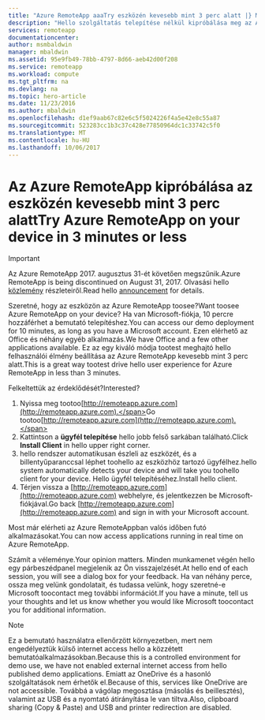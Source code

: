 ```yaml
---
title: "Azure RemoteApp aaaTry eszközén kevesebb mint 3 perc alatt |} Microsoft Docs"
description: "Hello szolgáltatás telepítése nélkül kipróbálása meg az Azure RemoteApp funkcióit."
services: remoteapp
documentationcenter: 
author: msmbaldwin
manager: mbaldwin
ms.assetid: 95e9fb49-78bb-4797-8d66-aeb42d00f208
ms.service: remoteapp
ms.workload: compute
ms.tgt_pltfrm: na
ms.devlang: na
ms.topic: hero-article
ms.date: 11/23/2016
ms.author: mbaldwin
ms.openlocfilehash: d1ef9aab67c82e6c5f5024226f4a5e42e8c55a87
ms.sourcegitcommit: 523283cc1b3c37c428e77850964dc1c33742c5f0
ms.translationtype: MT
ms.contentlocale: hu-HU
ms.lasthandoff: 10/06/2017
---
```

# <a name="try-azure-remoteapp-on-your-device-in-3-minutes-or-less"></a><span data-ttu-id="96a1f-103">Az Azure RemoteApp kipróbálása az eszközén kevesebb mint 3 perc alatt</span><span class="sxs-lookup"><span data-stu-id="96a1f-103">Try Azure RemoteApp on your device in 3 minutes or less</span></span>
> [!IMPORTANT]
> <span data-ttu-id="96a1f-104">Az Azure RemoteApp 2017. augusztus 31-ét követően megszűnik.</span><span class="sxs-lookup"><span data-stu-id="96a1f-104">Azure RemoteApp is being discontinued on August 31, 2017.</span></span> <span data-ttu-id="96a1f-105">Olvasási hello [közlemény](https://go.microsoft.com/fwlink/?linkid=821148) részleteiről.</span><span class="sxs-lookup"><span data-stu-id="96a1f-105">Read hello [announcement](https://go.microsoft.com/fwlink/?linkid=821148) for details.</span></span>
> 
> 

<span data-ttu-id="96a1f-106">Szeretné, hogy az eszközön az Azure RemoteApp toosee?</span><span class="sxs-lookup"><span data-stu-id="96a1f-106">Want toosee Azure RemoteApp on your device?</span></span> <span data-ttu-id="96a1f-107">Ha van Microsoft-fiókja, 10 percre hozzáférhet a bemutató telepítéshez.</span><span class="sxs-lookup"><span data-stu-id="96a1f-107">You can access our demo deployment for 10 minutes, as long as you have a Microsoft account.</span></span> <span data-ttu-id="96a1f-108">Ezen elérhető az Office és néhány egyéb alkalmazás.</span><span class="sxs-lookup"><span data-stu-id="96a1f-108">We have Office and a few other applications available.</span></span> <span data-ttu-id="96a1f-109">Ez az egy kiváló módja tootest meghajtó hello felhasználói élmény beállítása az Azure RemoteApp kevesebb mint 3 perc alatt.</span><span class="sxs-lookup"><span data-stu-id="96a1f-109">This is a great way tootest drive hello user experience for Azure RemoteApp in less than 3 minutes.</span></span>

<span data-ttu-id="96a1f-110">Felkeltettük az érdeklődését?</span><span class="sxs-lookup"><span data-stu-id="96a1f-110">Interested?</span></span>

1. <span data-ttu-id="96a1f-111">Nyissa meg tootoo[http://remoteapp.azure.com](http://remoteapp.azure.com).</span><span class="sxs-lookup"><span data-stu-id="96a1f-111">Go tootoo[http://remoteapp.azure.com](http://remoteapp.azure.com).</span></span>
2. <span data-ttu-id="96a1f-112">Kattintson a **ügyfél telepítése** hello jobb felső sarkában található.</span><span class="sxs-lookup"><span data-stu-id="96a1f-112">Click **Install Client** in hello upper right corner.</span></span>  
3. <span data-ttu-id="96a1f-113">hello rendszer automatikusan észleli az eszközét, és a billentyűparanccsal léphet toohello az eszközhöz tartozó ügyfélhez.</span><span class="sxs-lookup"><span data-stu-id="96a1f-113">hello system automatically detects your device and will take you toohello client for your device.</span></span> <span data-ttu-id="96a1f-114">Hello ügyfél telepítéséhez.</span><span class="sxs-lookup"><span data-stu-id="96a1f-114">Install hello client.</span></span>
4. <span data-ttu-id="96a1f-115">Térjen vissza a [http://remoteapp.azure.com](http://remoteapp.azure.com) webhelyre, és jelentkezzen be Microsoft-fiókjával.</span><span class="sxs-lookup"><span data-stu-id="96a1f-115">Go back [http://remoteapp.azure.com](http://remoteapp.azure.com) and  sign in with your Microsoft account.</span></span>

<span data-ttu-id="96a1f-116">Most már elérheti az Azure RemoteAppban valós időben futó alkalmazásokat.</span><span class="sxs-lookup"><span data-stu-id="96a1f-116">You can now access applications running in real time on Azure RemoteApp.</span></span>

<span data-ttu-id="96a1f-117">Számít a véleménye.</span><span class="sxs-lookup"><span data-stu-id="96a1f-117">Your opinion matters.</span></span> <span data-ttu-id="96a1f-118">Minden munkamenet végén hello egy párbeszédpanel megjelenik az Ön visszajelzését.</span><span class="sxs-lookup"><span data-stu-id="96a1f-118">At hello end of each session, you will see a dialog box for your feedback.</span></span> <span data-ttu-id="96a1f-119">Ha van néhány perce, ossza meg velünk gondolatait, és tudassa velünk, hogy szeretné-e Microsoft toocontact meg további információt.</span><span class="sxs-lookup"><span data-stu-id="96a1f-119">If you have a minute, tell us your thoughts and let us know whether you would like Microsoft toocontact you for additional information.</span></span>

> [!NOTE]
> <span data-ttu-id="96a1f-120">Ez a bemutató használatra ellenőrzött környezetben, mert nem engedélyeztük külső internet access hello a közzétett bemutatóalkalmazásokban.</span><span class="sxs-lookup"><span data-stu-id="96a1f-120">Because this is a controlled environment for demo use, we have not enabled external internet access from hello published demo applications.</span></span> <span data-ttu-id="96a1f-121">Emiatt az OneDrive és a hasonló szolgáltatások nem érhetők el.</span><span class="sxs-lookup"><span data-stu-id="96a1f-121">Because of this, services like OneDrive are not accessible.</span></span> <span data-ttu-id="96a1f-122">Továbbá a vágólap megosztása (másolás és beillesztés), valamint az USB és a nyomtató átirányítása le van tiltva.</span><span class="sxs-lookup"><span data-stu-id="96a1f-122">Also, clipboard sharing (Copy & Paste) and USB and printer redirection are disabled.</span></span>  
> 
> 

